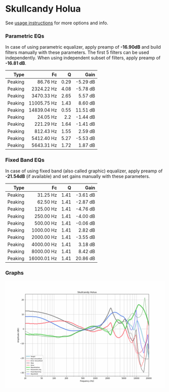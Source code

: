 # Skullcandy Holua
See [usage instructions](https://github.com/jaakkopasanen/AutoEq#usage) for more options and info.

### Parametric EQs
In case of using parametric equalizer, apply preamp of **-16.90dB** and build filters manually
with these parameters. The first 5 filters can be used independently.
When using independent subset of filters, apply preamp of **-16.81 dB**.

| Type    | Fc          |    Q | Gain     |
|--------:|------------:|-----:|---------:|
| Peaking | 86.76 Hz    | 0.29 | -5.29 dB |
| Peaking | 2324.22 Hz  | 4.08 | -5.78 dB |
| Peaking | 3470.33 Hz  | 2.65 | 5.57 dB  |
| Peaking | 11005.75 Hz | 1.43 | 8.60 dB  |
| Peaking | 14839.04 Hz | 0.55 | 11.51 dB |
| Peaking | 24.05 Hz    | 2.2  | -1.44 dB |
| Peaking | 221.29 Hz   | 1.64 | -1.41 dB |
| Peaking | 812.43 Hz   | 1.55 | 2.59 dB  |
| Peaking | 5412.40 Hz  | 5.27 | -5.53 dB |
| Peaking | 5643.31 Hz  | 1.72 | 1.87 dB  |

### Fixed Band EQs
In case of using fixed band (also called graphic) equalizer, apply preamp of **-21.54dB**
(if available) and set gains manually with these parameters.

| Type    | Fc          |    Q | Gain     |
|--------:|------------:|-----:|---------:|
| Peaking | 31.25 Hz    | 1.41 | -3.61 dB |
| Peaking | 62.50 Hz    | 1.41 | -2.87 dB |
| Peaking | 125.00 Hz   | 1.41 | -4.76 dB |
| Peaking | 250.00 Hz   | 1.41 | -4.00 dB |
| Peaking | 500.00 Hz   | 1.41 | -0.06 dB |
| Peaking | 1000.00 Hz  | 1.41 | 2.82 dB  |
| Peaking | 2000.00 Hz  | 1.41 | -3.55 dB |
| Peaking | 4000.00 Hz  | 1.41 | 3.18 dB  |
| Peaking | 8000.00 Hz  | 1.41 | 8.42 dB  |
| Peaking | 16000.01 Hz | 1.41 | 20.86 dB |

### Graphs
![](./Skullcandy%20Holua.png)